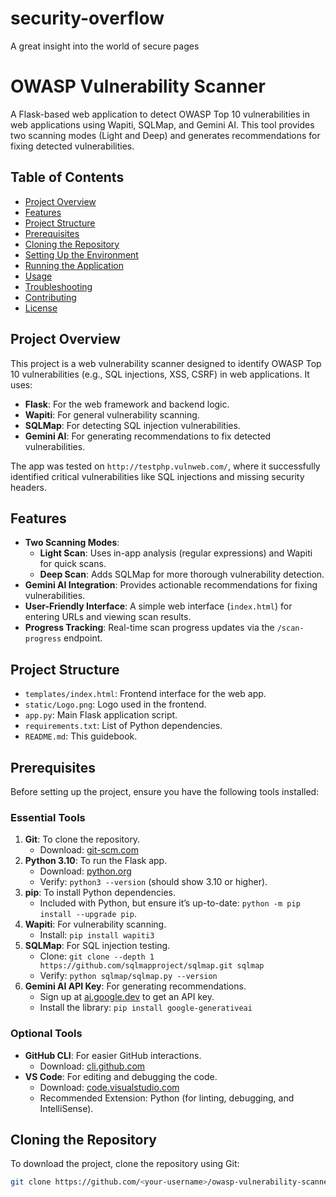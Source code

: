 # security-overflow
A great insight into the world of secure pages

# OWASP Vulnerability Scanner

A Flask-based web application to detect OWASP Top 10 vulnerabilities in web applications using Wapiti, SQLMap, and Gemini AI. This tool provides two scanning modes (Light and Deep) and generates recommendations for fixing detected vulnerabilities.

## Table of Contents
- [Project Overview](#project-overview)
- [Features](#features)
- [Project Structure](#project-structure)
- [Prerequisites](#prerequisites)
- [Cloning the Repository](#cloning-the-repository)
- [Setting Up the Environment](#setting-up-the-environment)
- [Running the Application](#running-the-application)
- [Usage](#usage)
- [Troubleshooting](#troubleshooting)
- [Contributing](#contributing)
- [License](#license)

## Project Overview
This project is a web vulnerability scanner designed to identify OWASP Top 10 vulnerabilities (e.g., SQL injections, XSS, CSRF) in web applications. It uses:
- **Flask**: For the web framework and backend logic.
- **Wapiti**: For general vulnerability scanning.
- **SQLMap**: For detecting SQL injection vulnerabilities.
- **Gemini AI**: For generating recommendations to fix detected vulnerabilities.

The app was tested on `http://testphp.vulnweb.com/`, where it successfully identified critical vulnerabilities like SQL injections and missing security headers.

## Features
- **Two Scanning Modes**:
  - **Light Scan**: Uses in-app analysis (regular expressions) and Wapiti for quick scans.
  - **Deep Scan**: Adds SQLMap for more thorough vulnerability detection.
- **Gemini AI Integration**: Provides actionable recommendations for fixing vulnerabilities.
- **User-Friendly Interface**: A simple web interface (`index.html`) for entering URLs and viewing scan results.
- **Progress Tracking**: Real-time scan progress updates via the `/scan-progress` endpoint.

## Project Structure
- `templates/index.html`: Frontend interface for the web app.
- `static/Logo.png`: Logo used in the frontend.
- `app.py`: Main Flask application script.
- `requirements.txt`: List of Python dependencies.
- `README.md`: This guidebook.

## Prerequisites
Before setting up the project, ensure you have the following tools installed:

### Essential Tools
1. **Git**: To clone the repository.
   - Download: [git-scm.com](https://git-scm.com/downloads)
2. **Python 3.10**: To run the Flask app.
   - Download: [python.org](https://www.python.org/downloads/)
   - Verify: `python3 --version` (should show 3.10 or higher).
3. **pip**: To install Python dependencies.
   - Included with Python, but ensure it’s up-to-date: `python -m pip install --upgrade pip`.
4. **Wapiti**: For vulnerability scanning.
   - Install: `pip install wapiti3`
5. **SQLMap**: For SQL injection testing.
   - Clone: `git clone --depth 1 https://github.com/sqlmapproject/sqlmap.git sqlmap`
   - Verify: `python sqlmap/sqlmap.py --version`
6. **Gemini AI API Key**: For generating recommendations.
   - Sign up at [ai.google.dev](https://ai.google.dev/) to get an API key.
   - Install the library: `pip install google-generativeai`

### Optional Tools
- **GitHub CLI**: For easier GitHub interactions.
  - Download: [cli.github.com](https://cli.github.com/)
- **VS Code**: For editing and debugging the code.
  - Download: [code.visualstudio.com](https://code.visualstudio.com/)
  - Recommended Extension: Python (for linting, debugging, and IntelliSense).

## Cloning the Repository
To download the project, clone the repository using Git:

```bash
git clone https://github.com/<your-username>/owasp-vulnerability-scanner.git
